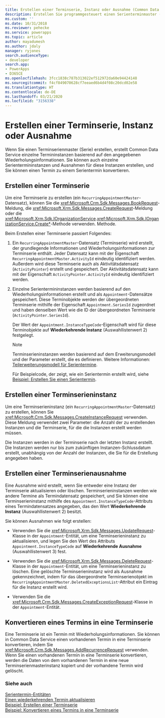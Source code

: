 ```yaml
---
title: Erstellen einer Terminserie, Instanz oder Ausnahme (Common Data Service) | Microsoft-Dokumentation
description: Erstellen Sie programmgesteuert einen Serienterminmaster (Serie), einzelne Serientermininstanzen, Ausnahmen zu diesen Instanzen, oder konvertieren Sie einen Termin in einen Serientermin.
ms.custom: ''
ms.date: 10/31/2018
ms.reviewer: pehecke
ms.service: powerapps
ms.topic: article
author: mayadumesh
ms.author: jdaly
manager: ryjones
search.audienceType:
- developer
search.app:
- PowerApps
- D365CE
ms.openlocfilehash: 3fcc1838c787b313022ef512972da60e94424148
ms.sourcegitcommit: f4cf849070628cf7eeaed6b4d4f08c20dcd02e58
ms.translationtype: HT
ms.contentlocale: de-DE
ms.lasthandoff: 03/21/2020
ms.locfileid: "3156338"
---
```

# <a name="create-a-recurring-appointment-series-instance-or-exception"></a>Erstellen einer Terminserie, Instanz oder Ausnahme

Wenn Sie einen Terminserienmaster (Serie) erstellen, erstellt Common Data Service einzelne Termininstanzen basierend auf den angegebenen Wiederholungsinformationen. Sie können auch einzelne Serientermininstanzen und Ausnahmen für diese Instanzen erstellen, und Sie können einen Termin zu einem Serientermin konvertieren.  
  
<a name="bkmk_createseries"></a>   

## <a name="create-a-recurring-appointment-series"></a>Erstellen einer Terminserie  

 Um eine Terminserie zu erstellen (ein `RecurringAppointmentMaster`-Datensatz), können Sie die <xref:Microsoft.Crm.Sdk.Messages.BookRequest>-Meldung, die <xref:Microsoft.Xrm.Sdk.Messages.CreateRequest>-Meldung oder die <xref:Microsoft.Xrm.Sdk.IOrganizationService>.<xref:Microsoft.Xrm.Sdk.IOrganizationService.Create*>-Methode verwenden. Methode.  
  
 Beim Erstellen einer Terminserie passiert Folgendes:  
  
1. Ein `RecurringAppointmentMaster`-Datensatz (Terminserie) wird erstellt, der grundlegende Informationen und Wiederholungsinformationen zur Terminserie enthält. Jeder Datensatz kann mit der Eigenschaft `RecurringAppointmentMaster.ActivityId` eindeutig identifiziert werden. Außerdem wird diese Terminserie auch als Aktivitätsdatensatz (`ActivityPointer`) erstellt und gespeichert. Der Aktivitätsdatensatz kann mit der Eigenschaft `ActivityPointer.ActivityId` eindeutig identifiziert werden.  
  
2. Einzelne Serientermininstanzen werden basierend auf den Wiederholungsinformationen erstellt und als `Appointment`-Datensätze gespeichert. Diese Terminobjekte werden der übergeordneten Terminserie mithilfe der Eigenschaft `Appointment.SeriesId` zugeordnet und haben denselben Wert wie die ID der übergeordneten Terminserie (`ActivityPointer.SeriesId`).  
  
    Der Wert der `Appointment.InstanceTypeCode`-Eigenschaft wird für diese Terminobjekte auf **Wiederkehrende Instanz** (Auswahllistenwert 2) festgelegt.  
  
   > [!NOTE]
   >  Terminserieninstanzen werden basierend auf dem Erweiterungsmodell und der Parameter erstellt, die es definieren. Weitere Informationen: [Teilerweiterungsmodell für Serientermine](recurring-appointment-partial-expansion-model.md).  
  
   Für Beispielcode, der zeigt, wie ein Serientermin erstellt wird, siehe [Beispiel: Erstellen Sie einen Serientermin](/dynamics365/customer-engagement/developer/sample-create-retrieve-update-delete-recurring-appointment).  
  
<a name="bkmk_createinstance"></a>   

## <a name="create-a-recurring-appointment-instance"></a>Erstellen einer Terminserieninstanz  
 Um eine Terminserieninstanz (ein `RecurringAppointmentMaster`-Datensatz) zu erstellen, können Sie <xref:Microsoft.Crm.Sdk.Messages.CreateInstanceRequest> verwenden. Diese Meldung verwendet zwei Parameter: die Anzahl der zu erstellenden Instanzen und die Terminserie, für die die Instanzen erstellt werden müssen.  
  
 Die Instanzen werden in der Terminserie nach der letzten Instanz erstellt. Die Instanzen werden nur bis zum zukünftigen Instanzen-Schlussdatum erstellt, unabhängig von der Anzahl der Instanzen, die Sie für die Erstellung angegeben haben.  
  
<a name="bkmk_createexception"></a>   

## <a name="create-a-recurring-appointment-exception"></a>Erstellen einer Terminserienausnahme  
 Eine Ausnahme wird erstellt, wenn Sie entweder eine Instanz der Terminserie aktualisieren oder löschen. Terminserieninstanzen werden wie andere Termine als Termindatensatz gespeichert, und Sie können eine Terminserieninstanz mithilfe des `Appointment.InstanceTypeCode`-Attributs eines Termindatensatzes angegeben, das den Wert **Wiederkehrende Instanz** (Auswahllistenwert 2) besitzt.  
  
 Sie können Ausnahmen wie folgt erstellen:  
  
-   Verwenden Sie die <xref:Microsoft.Xrm.Sdk.Messages.UpdateRequest>-Klasse in der `Appointment`-Entität, um eine Terminserieninstanz zu aktualisieren, und legen Sie den Wert des Attributs `Appointment.InstanceTypeCode` auf **Wiederkehrende Ausnahme** (Auswahllistenwert 3) fest.  
  
-   Verwenden Sie die <xref:Microsoft.Xrm.Sdk.Messages.DeleteRequest>-Klasse in der `Appointment`-Entität, um eine Terminserieninstanz zu löschen. Eine gelöschte Terminserieninstanz wird als Ausnahme gekennzeichnet, indem für das übergeordnete Terminserienobjekt im `RecurringAppointmentMaster.DeletedExceptionsList`-Attribut ein Eintrag für die Instanz erstellt wird.  
  
-   Verwenden Sie die <xref:Microsoft.Crm.Sdk.Messages.CreateExceptionRequest>-Klasse in der `Appointment`-Entität.  
  
<a name="bkmk_convert"></a>   

## <a name="convert-an-appointment-to-a-recurring-appointment"></a>Konvertieren eines Termins in eine Terminserie  
 Eine Terminserie ist ein Termin mit Wiederholungsinformationen. Sie können in Common Data Service einen vorhandenen Termin in eine Terminserie konvertieren, indem Sie <xref:Microsoft.Crm.Sdk.Messages.AddRecurrenceRequest> verwenden. Wenn Sie einen vorhandenen Termin in eine Terminserie konvertieren, werden die Daten von dem vorhandenen Termin in eine neue Terminserienmasterinstanz kopiert und der vorhandene Termin wird gelöscht.  
  
### <a name="see-also"></a>Siehe auch  
 [Serientermin-Entitäten](/dynamics365/customer-engagement/developer/recurring-appointment-entities)   
 [Einen wiederkehrenden Termin aktualisieren](update-recurring-appointment.md)   
 [Beispiel: Erstellen einer Terminserie](/dynamics365/customer-engagement/developer/sample-create-retrieve-update-delete-recurring-appointment)   
 [Beispiel: Konvertieren eines Termins in eine Terminserie](/dynamics365/customer-engagement/developer/sample-convert-appointment-recurring-appointment)
